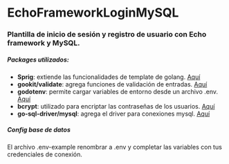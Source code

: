 # EchoFrameworkLoginMySQL
### Plantilla de inicio de sesión y registro de usuario con Echo framework y MySQL.

##### Packages utilizados:
- **Sprig**: extiende las funcionalidades de template de golang. [Aquí](https://github.com/Masterminds/sprig)
- **gookit/validate**: agrega funciones de validación de entradas. [Aquí](https://github.com/gookit/validate)
- **godotenv**: permite cargar variables de entorno desde un archivo .env. [Aquí](https://github.com/joho/godotenv)
- **bcrypt**: utilizado para encriptar las contraseñas de los usuarios. [Aquí](https://godoc.org/golang.org/x/crypto/bcrypt)
- **go-sql-driver/mysql**: agrega el driver para conexiones mysql. [Aquí](http://go-database-sql.org/index.html)

##### Config base de datos
El archivo .env-example renombrar a .env y completar las variables con tus credenciales de conexión.
